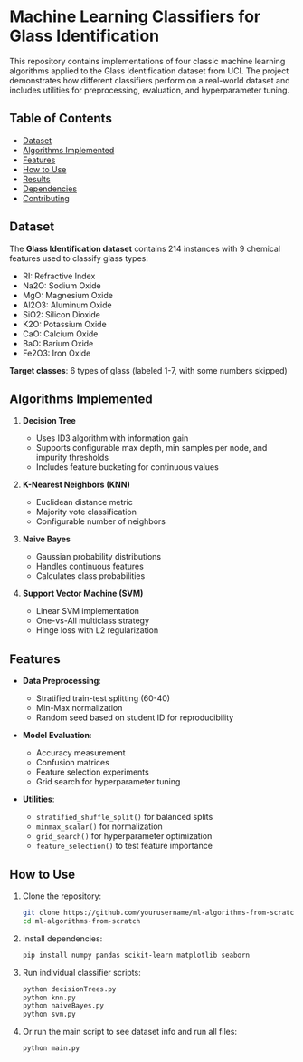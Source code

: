 # Machine Learning Classifiers for Glass Identification

This repository contains implementations of four classic machine learning algorithms applied to the Glass Identification dataset from UCI. The project demonstrates how different classifiers perform on a real-world dataset and includes utilities for preprocessing, evaluation, and hyperparameter tuning.

## Table of Contents
- [Dataset](#dataset)
- [Algorithms Implemented](#algorithms-implemented)
- [Features](#features)
- [How to Use](#how-to-use)
- [Results](#results)
- [Dependencies](#dependencies)
- [Contributing](#contributing)

## Dataset

The **Glass Identification dataset** contains 214 instances with 9 chemical features used to classify glass types:
- RI: Refractive Index
- Na2O: Sodium Oxide
- MgO: Magnesium Oxide
- Al2O3: Aluminum Oxide
- SiO2: Silicon Dioxide
- K2O: Potassium Oxide
- CaO: Calcium Oxide
- BaO: Barium Oxide
- Fe2O3: Iron Oxide

**Target classes**: 6 types of glass (labeled 1-7, with some numbers skipped)

## Algorithms Implemented

1. **Decision Tree**
   - Uses ID3 algorithm with information gain
   - Supports configurable max depth, min samples per node, and impurity thresholds
   - Includes feature bucketing for continuous values

2. **K-Nearest Neighbors (KNN)**
   - Euclidean distance metric
   - Majority vote classification
   - Configurable number of neighbors

3. **Naive Bayes**
   - Gaussian probability distributions
   - Handles continuous features
   - Calculates class probabilities

4. **Support Vector Machine (SVM)**
   - Linear SVM implementation
   - One-vs-All multiclass strategy
   - Hinge loss with L2 regularization

## Features

- **Data Preprocessing**:
  - Stratified train-test splitting (60-40)
  - Min-Max normalization
  - Random seed based on student ID for reproducibility

- **Model Evaluation**:
  - Accuracy measurement
  - Confusion matrices
  - Feature selection experiments
  - Grid search for hyperparameter tuning

- **Utilities**:
  - `stratified_shuffle_split()` for balanced splits
  - `minmax_scalar()` for normalization
  - `grid_search()` for hyperparameter optimization
  - `feature_selection()` to test feature importance

## How to Use

1. Clone the repository:
   ```bash
   git clone https://github.com/yourusername/ml-algorithms-from-scratch.git
   cd ml-algorithms-from-scratch

2. Install dependencies:
   ```bash
   pip install numpy pandas scikit-learn matplotlib seaborn

3. Run individual classifier scripts:
   ```bash
   python decisionTrees.py
   python knn.py
   python naiveBayes.py
   python svm.py

4. Or run the main script to see dataset info and run all files:
   ```bash
   python main.py


   
